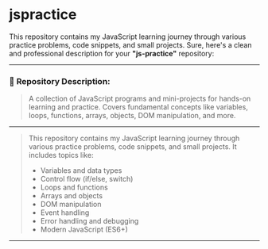 # jspractice
This repository contains my JavaScript learning journey through various practice problems, code snippets, and small projects.
Sure, here's a clean and professional description for your **"js-practice"** repository:

---

### 🔸 **Repository Description:**

> A collection of JavaScript programs and mini-projects for hands-on learning and practice. Covers fundamental concepts like variables, loops, functions, arrays, objects, DOM manipulation, and more.

---


> This repository contains my JavaScript learning journey through various practice problems, code snippets, and small projects. It includes topics like:
>
> * Variables and data types
> * Control flow (if/else, switch)
> * Loops and functions
> * Arrays and objects
> * DOM manipulation
> * Event handling
> * Error handling and debugging
> * Modern JavaScript (ES6+)

---

